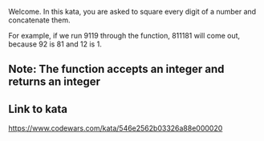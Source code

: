 Welcome. In this kata, you are asked to square every digit of a number and concatenate them.

For example, if we run 9119 through the function, 811181 will come out, because 92 is 81 and 12 is 1.

## Note: The function accepts an integer and returns an integer

## Link to kata
https://www.codewars.com/kata/546e2562b03326a88e000020